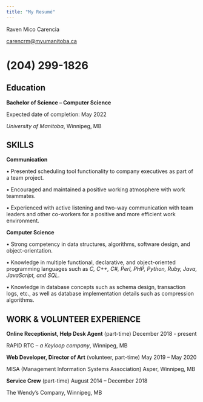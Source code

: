 ```yaml
---
title: "My Resumé"
---
```


Raven Mico Carencia 

carencrm@myumanitoba.ca

(204) 299-1826
=====

## Education

__Bachelor of Science – Computer Science__ 

Expected date of completion: May 2022

*University of Manitoba*, Winnipeg, MB

## SKILLS
__Communication__

•	Presented scheduling tool functionality to company executives as part of a team project.

•	Encouraged and maintained a positive working atmosphere with work teammates.

•	Experienced with active listening and two-way communication with team leaders and other co-workers for a positive and more efficient work environment.


__Computer Science__

•	Strong competency in data structures, algorithms, software design, and object-orientation.

•	Knowledge in multiple functional, declarative, and object-oriented programming languages such as _C, C++, C#, Perl, PHP, Python, Ruby, Java, JavaScript, and SQL_.

•	Knowledge in database concepts such as schema design, transaction logs, etc., as well as database implementation details such as compression algorithms.



## WORK & VOLUNTEER EXPERIENCE

__Online Receptionist, Help Desk Agent__ (part-time)         December 2018 - present    

RAPID RTC – _a Keyloop company_, Winnipeg, MB


__Web Developer, Director of Art__ (volunteer, part-time)	       May 2019 – May 2020		

MISA (Management Information Systems Association) Asper, Winnipeg, MB	


__Service Crew__ (part-time)          August 2014 – December 2018	

The Wendy’s Company, Winnipeg, MB

